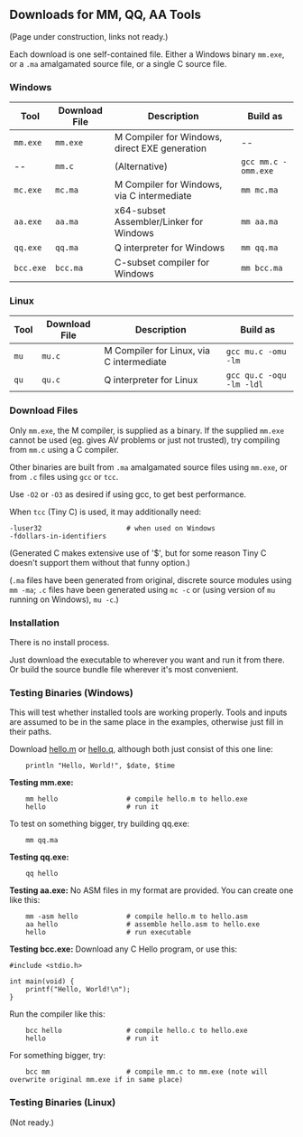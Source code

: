 ## Downloads for MM, QQ, AA Tools

(Page under construction, links not ready.)

Each download is one self-contained file. Either a Windows binary `mm.exe`, or a `.ma` amalgamated source file, or a single C source file.

### Windows

Tool | Download File | Description | Build as
--- | --- | --- | ---
`mm.exe`	|	`mm.exe`	|	M Compiler for Windows, direct EXE generation | --
-- |	`mm.c`	|	(Alternative) | `gcc mm.c -omm.exe`
`mc.exe`	|	`mc.ma`	|	M Compiler for Windows, via C intermediate | `mm mc.ma`
`aa.exe`	|	`aa.ma`	|	x64-subset Assembler/Linker for Windows | `mm aa.ma`
`qq.exe`	|	`qq.ma`	|	Q interpreter for Windows | `mm qq.ma`
`bcc.exe`	|	`bcc.ma`	|	C-subset compiler for Windows | `mm bcc.ma`

### Linux
Tool | Download File | Description | Build as
--- | --- | --- | ---
`mu`	|		`mu.c`	|	M Compiler for Linux, via C intermediate | `gcc mu.c -omu -lm`
`qu`	|		`qu.c`	|	Q interpreter for Linux | `gcc qu.c -oqu -lm -ldl`

### Download Files

Only `mm.exe`, the M compiler, is supplied as a binary. If the supplied `mm.exe` cannot be used (eg. gives AV problems or just not trusted), try
compiling from `mm.c` using a C compiler.

Other binaries are built from `.ma` amalgamated source files using `mm.exe`, or from `.c` files using `gcc` or `tcc`.

Use `-O2` or `-O3` as desired if using gcc, to get best performance.

When `tcc` (Tiny C) is used, it may additionally need:

    -luser32                     # when used on Windows
    -fdollars-in-identifiers

(Generated C makes extensive use of '$', but for some reason Tiny C doesn't support them without that funny option.)

(`.ma` files have been generated from original, discrete source modules using `mm -ma`; `.c` files have been generated using `mc -c` or (using version of `mu` running on Windows), `mu -c`.)

### Installation

There is no install process.

Just download the executable to wherever you want and run it from there. Or build the source bundle file wherever it's most convenient.

### Testing Binaries (Windows)

This will test whether installed tools are working properly. Tools and inputs are assumed to be in the same place in the examples, otherwise just fill in their paths.

Download [hello.m](Examples/hello.m) or [hello.q](../QLang/Examples/hello.q), although both just consist of this one line:
````
    println "Hello, World!", $date, $time
````

**Testing mm.exe:**
````
    mm hello                 # compile hello.m to hello.exe
    hello                    # run it
````
To test on something bigger, try building qq.exe:
````
    mm qq.ma
````
**Testing qq.exe:**
````
    qq hello
````
**Testing aa.exe:**
No ASM files in my format are provided. You can create one like this:
````
    mm -asm hello            # compile hello.m to hello.asm
    aa hello                 # assemble hello.asm to hello.exe
    hello                    # run executable
````
**Testing bcc.exe:**
Download any C Hello program, or use this:
````
#include <stdio.h>

int main(void) {
    printf("Hello, World!\n");
}
````
Run the compiler like this:
````
    bcc hello                # compile hello.c to hello.exe
    hello                    # run it
````
For something bigger, try:
````
    bcc mm                   # compile mm.c to mm.exe (note will overwrite original mm.exe if in same place)
````


### Testing Binaries (Linux)

(Not ready.)

